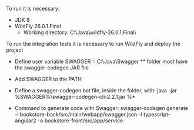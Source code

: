 To run it is necessary:
* JDK 8
* WildFly 26.0.1.Final
  * Working directory: C:\Java\wildfly-26.0.1.Final\

To run the integration tests it is necessary to run WildFly and deploy the project

* Define user variable SWAGGER = C:\Java\Swagger
** folder most have the swagger-codegen JAR file

* Add SWAGGER to the PATH

* Define a swagger-codegen.bat file, inside the folder, with:
java -jar %SWAGGER%\swagger-codegen-cli-2.2.1.jar %*

* Command to generate code with Swagger:
swagger-codegen generate -i bookstore-back/src/main/webapp/swagger.json -l typescript-angular2 -o bookstore-front/src/app/service